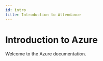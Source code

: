 ```yaml
---
id: intro
title: Introduction to Attendance
---
```


# Introduction to Azure

Welcome to the Azure documentation.
